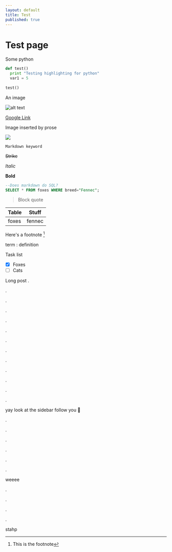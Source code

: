 ```yaml
---
layout: default
title: Test
published: true
---
```


# Test page

Some python

```python
def test()
  print "Testing highlighting for python"
  var1 = 5
  
test()
```
An image

![alt text](https://i.imgur.com/K6WT20K.png)

[Google Link](https://google.com "Title")

Image inserted by prose

![]({{site.baseurl}}/includes/oscp.png)

`Markdown keyword`

~~Strike~~

*Italic*

**Bold**

```sql
--Does markdown do SQL?
SELECT * FROM foxes WHERE breed="Fennec";
```

> Block quote

| Table | Stuff |
| ----- | ----- |
| foxes | fennec |

Here's a footnote [^1]

[^1]: This is the footnote

term
: definition

Task list

- [x] Foxes
- [ ] Cats

Long post
.

.

.

.

.

.

.

.

.

.

.

.

.

yay look at the sidebar follow you 💜

.

.

.

.

.

.

weeee

.

.

.

.

stahp
